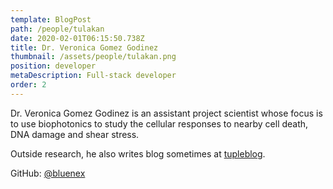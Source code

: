 ```yaml
---
template: BlogPost
path: /people/tulakan
date: 2020-02-01T06:15:50.738Z
title: Dr. Veronica Gomez Godinez
thumbnail: /assets/people/tulakan.png
position: developer
metaDescription: Full-stack developer
order: 2
---
```


Dr. Veronica Gomez Godinez is an assistant project scientist whose focus is to use biophotonics to study the cellular responses to nearby cell death, DNA damage and shear stress.

Outside research, he also writes blog sometimes at [tupleblog](https://tupleblog.github.io/).

GitHub: [@bluenex](https://github.com/bluenex)
